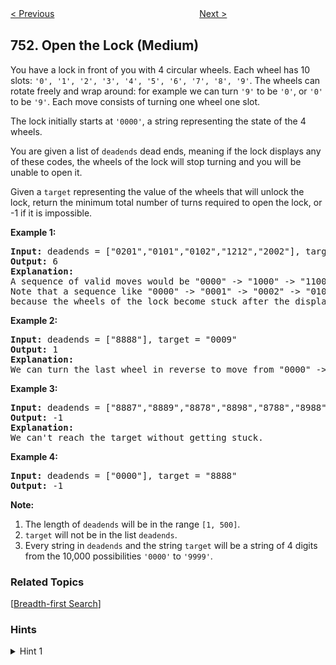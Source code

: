 <!--|This file generated by command(leetcode description); DO NOT EDIT.    |-->
<!--+----------------------------------------------------------------------+-->
<!--|@author    openset <openset.wang@gmail.com>                           |-->
<!--|@link      https://github.com/openset                                 |-->
<!--|@home      https://github.com/openset/leetcode                        |-->
<!--+----------------------------------------------------------------------+-->

[< Previous](https://github.com/openset/leetcode/tree/master/problems/ip-to-cidr "IP to CIDR")
　　　　　　　　　　　　　　　　
[Next >](https://github.com/openset/leetcode/tree/master/problems/cracking-the-safe "Cracking the Safe")

## 752. Open the Lock (Medium)

<p>
You have a lock in front of you with 4 circular wheels.  Each wheel has 10 slots: <code>'0', '1', '2', '3', '4', '5', '6', '7', '8', '9'</code>.  The wheels can rotate freely and wrap around: for example we can turn <code>'9'</code> to be <code>'0'</code>, or <code>'0'</code> to be <code>'9'</code>.  Each move consists of turning one wheel one slot.
</p><p>
The lock initially starts at <code>'0000'</code>, a string representing the state of the 4 wheels.
</p><p>
You are given a list of <code>deadends</code> dead ends, meaning if the lock displays any of these codes, the wheels of the lock will stop turning and you will be unable to open it.
</p><p>
Given a <code>target</code> representing the value of the wheels that will unlock the lock, return the minimum total number of turns required to open the lock, or -1 if it is impossible.
</p>

<p><b>Example 1:</b><br />
<pre>
<b>Input:</b> deadends = ["0201","0101","0102","1212","2002"], target = "0202"
<b>Output:</b> 6
<b>Explanation:</b>
A sequence of valid moves would be "0000" -> "1000" -> "1100" -> "1200" -> "1201" -> "1202" -> "0202".
Note that a sequence like "0000" -> "0001" -> "0002" -> "0102" -> "0202" would be invalid,
because the wheels of the lock become stuck after the display becomes the dead end "0102".
</pre>
</p>

<p><b>Example 2:</b><br />
<pre>
<b>Input:</b> deadends = ["8888"], target = "0009"
<b>Output:</b> 1
<b>Explanation:</b>
We can turn the last wheel in reverse to move from "0000" -> "0009".
</pre>
</p>

<p><b>Example 3:</b><br />
<pre>
<b>Input:</b> deadends = ["8887","8889","8878","8898","8788","8988","7888","9888"], target = "8888"
<b>Output:</b> -1
<b>Explanation:</b>
We can't reach the target without getting stuck.
</pre>
</p>

<p><b>Example 4:</b><br />
<pre>
<b>Input:</b> deadends = ["0000"], target = "8888"
<b>Output:</b> -1
</pre>
</p>

<p><b>Note:</b><br>
<ol>
<li>The length of <code>deadends</code> will be in the range <code>[1, 500]</code>.</li>
<li><code>target</code> will not be in the list <code>deadends</code>.</li>
<li>Every string in <code>deadends</code> and the string <code>target</code> will be a string of 4 digits from the 10,000 possibilities <code>'0000'</code> to <code>'9999'</code>.</li>
</ol>
</p>

### Related Topics
  [[Breadth-first Search](https://github.com/openset/leetcode/tree/master/tag/breadth-first-search/README.md)]

### Hints
<details>
<summary>Hint 1</summary>
We can think of this problem as a shortest path problem on a graph: there are `10000` nodes (strings `'0000'` to `'9999'`), and there is an edge between two nodes if they differ in one digit, that digit differs by 1 (wrapping around, so `'0'` and `'9'` differ by 1), and if *both* nodes are not in `deadends`.
</details>
